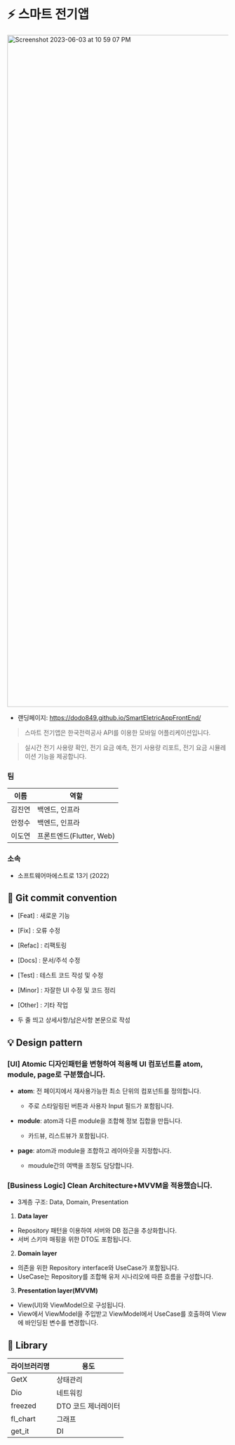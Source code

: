 # ⚡️ 스마트 전기앱
<img width="1532" alt="Screenshot 2023-06-03 at 10 59 07 PM" src="https://github.com/leedoyeon849/SmartEletricAppFrontEnd/assets/71880682/999f3440-c082-4634-bd52-a31ec976e1db">

- 랜딩페이지: https://dodo849.github.io/SmartEletricAppFrontEnd/

> 스마트 전기앱은 한국전력공사 API를 이용한 모바일 어플리케이션입니다.

> 실시간 전기 사용량 확인, 전기 요금 예측, 전기 사용량 리포트, 전기 요금 시뮬레이션 기능을 제공합니다.

### 팀
이름 | 역할
---|---
김진연 |백엔드, 인프라
안정수 | 백엔드, 인프라
이도연 | 프론트엔드(Flutter, Web)
### 소속
- 소프트웨어마에스트로 13기 (2022)


## 🌱 Git commit convention

- [Feat] : 새로운 기능
- [Fix] : 오류 수정
- [Refac] : 리팩토링
- [Docs] : 문서/주석 수정
- [Test] : 테스트 코드 작성 및 수정
- [Minor] : 자잘한 UI 수정 및 코드 정리
- [Other] : 기타 작업

- 두 줄 띄고 상세사항/남은사항 본문으로 작성


## 💡 Design pattern

### [UI] Atomic 디자인패턴을 변형하여 적용해 UI 컴포넌트를 atom, module, page로 구분했습니다.

- **atom**: 전 페이지에서 재사용가능한 최소 단위의 컴포넌트를 정의합니다.
  - 주로 스타일링된 버튼과 사용자 Input 필드가 포함됩니다.

- **module**: atom과 다른 module을 조합해 정보 집합을 만듭니다.
  - 카드뷰, 리스트뷰가 포함됩니다.

- **page**: atom과 module을 조합하고 레이아웃을 지정합니다.
  - moudule간의 여백을 조정도 담당합니다.


### [Business Logic] Clean Architecture+MVVM을 적용했습니다.

- 3계층 구조: Data, Domain, Presentation
1. **Data layer**
  - Repository 패턴을 이용하여 서버와 DB 접근을 추상화합니다.
  - 서버 스키마 매핑을 위한 DTO도 포함됩니다.
2. **Domain layer**
  -  의존을 위한 Repository interface와 UseCase가 포함됩니다. 
  -  UseCase는 Repository를 조합해 유저 시나리오에 따른 흐름을 구성합니다.
3. **Presentation layer(MVVM)**
  - View(UI)와 ViewModel으로 구성됩니다.
  - View에서 ViewModel을 주입받고 ViewModel에서 UseCase를 호출하여 View에 바인딩된 변수를 변경합니다.


## 📘 Library
**라이브러리명** | **용도**
---|---
GetX | 상태관리
Dio | 네트워킹
freezed | DTO 코드 제너레이터
fl_chart | 그래프
get_it | DI




